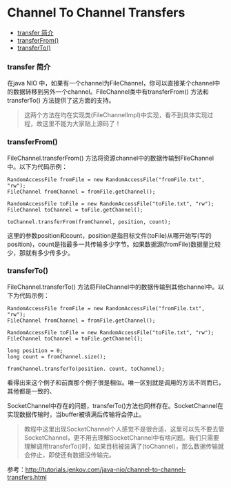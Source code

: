 # Channel To Channel Transfers

- [transfer 简介](#transfer-简介)
- [transferFrom()](#transferfrom)
- [transferTo()](#transferto)

### transfer 简介

在java NIO 中，如果有一个channel为FileChannel，你可以直接某个channel中的数据转移到另外一个channel。FileChannel类中有transferFrom() 方法和 transferTo() 方法提供了这方面的支持。

> 这两个方法在均在实现类(FileChannelImpl)中实现，看不到具体实现过程，故这里不能为大家贴上源码了！

### transferFrom()

FileChannel.transferFrom() 方法将资源channel中的数据传输到FileChannel中。以下为代码示例：

```
RandomAccessFile fromFile = new RandomAccessFile("fromFile.txt", "rw");
FileChannel fromChannel = fromFile.getChannel();

RandomAccessFile toFile = new RandomAccessFile("toFile.txt", "rw");
FileChannel toChannel = toFile.getChannel();

toChannel.transferFrom(fromChannel, position, count);
```

这里的参数position和count，position是指目标文件(toFile)从哪开始写(写的position)，count是指最多一共传输多少字节。如果数据源(fromFile)数据量比较少，那就有多少传多少。

### transferTo()

FileChannel.transferTo() 方法将FileChannel中的数据传输到其他channel中。以下为代码示例：

```
RandomAccessFile fromFile = new RandomAccessFile("fromFile.txt", "rw");
FileChannel fromChannel = fromFile.getChannel();

RandomAccessFile toFile = new RandomAccessFile("toFile.txt", "rw");
FileChannel toChannel = toFile.getChannel();

long position = 0;
long count = fromChannel.size();

fromChannel.transferTo(position. count, toChannel);
```

看得出来这个例子和前面那个例子很是相似。唯一区别就是调用的方法不同而已，其他都是一致的、

SocketChannel中存在的问题，transferTo()方法也同样存在。SocketChannel在实现数据传输时，当buffer被填满后传输将会停止。
> 教程中这里出现SocketChannel个人感觉不是很合适，这里可以先不要去管SocketChannel，更不用去理解SocketChannel中有啥问题。我们只需要理解调用transferTo()时，如果目标被装满了(toChannel)，那么数据传输就会停止，即使还有数据没传输完。

参考：<http://tutorials.jenkov.com/java-nio/channel-to-channel-transfers.html>
